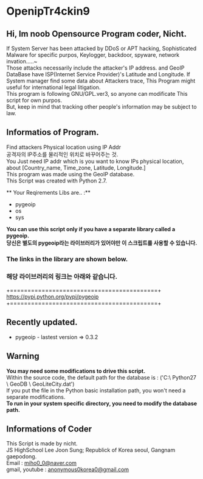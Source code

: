 # OpenipTr4ckin9    

## Hi, Im noob Opensource Program coder, Nicht.  
If System Server has been attacked by DDoS or APT hacking, Sophisticated Malware for specific purpos, Keylogger, backdoor, spyware, network invation.....~  
Those attacks necessarily include the attacker's IP address. and GeoIP DataBase have ISP(Internet Service Provider)'s Latitude and Longitude. 
If System manager find some data about Attackers trace, This Program might useful for international legal litigation.  
This program is following GNU/GPL.ver3, so anyone can modificate This script for own purpos.  
But, keep in mind that tracking other people's information may be subject to law.  

## Informatios of Program.  
Find attackers Physical location using IP Addr  
공격자의 IP주소를 물리적인 위치로 바꾸어주는 것.  
You Just need IP addr which is you want to know IPs physical location, about [Country_name, Time_zone, Latitude, Longitude.]  
This program was made using the GeoIP database.      
This Script was created with Python 2.7.    

** Your Reqirements Libs are.. :**  
+ pygeoip  
+ os  
+ sys    



**You can use this script only if you have a separate library called a pygeoip.  
당신은 별도의 pygeoip라는 라이브러리가 있어야만 이 스크립트를 사용할 수 있습니다.**      

### The links in the library are shown below.  
### 해당 라이브러리의 링크는 아래와 같습니다.  

+==========================================+  
https://pypi.python.org/pypi/pygeoip    
+==========================================+    


## Recently updated.  
+ pygeoip - lastest version => 0.3.2    


## Warning    
**You may need some modifications to drive this script.**  
Within the source code, the default path for the database is : ('C:\ Python27 \ GeoDB \ GeoLiteCity.dat')  
If you put the file in the Python basic installation path, you won't need a separate modifications.  
**To run in your system specific directory, you need to modify the database path.**      

## Informations of Coder

This Script is made by nicht.    
JS HighSchool Lee Joon Sung; Republick of Korea seoul, Gangnam gaepodong.  
Email : miho0_0@naver.com  
gmail, youtube : anonymous0korea0@gmail.com  

